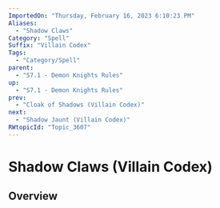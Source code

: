 ```yaml
---
ImportedOn: "Thursday, February 16, 2023 6:10:23 PM"
Aliases:
  - "Shadow Claws"
Category: "Spell"
Suffix: "Villain Codex"
Tags:
  - "Category/Spell"
parent:
  - "S7.1 - Demon Knights Rules"
up:
  - "S7.1 - Demon Knights Rules"
prev:
  - "Cloak of Shadows (Villain Codex)"
next:
  - "Shadow Jaunt (Villain Codex)"
RWtopicId: "Topic_3607"
---
```

# Shadow Claws (Villain Codex)
## Overview
